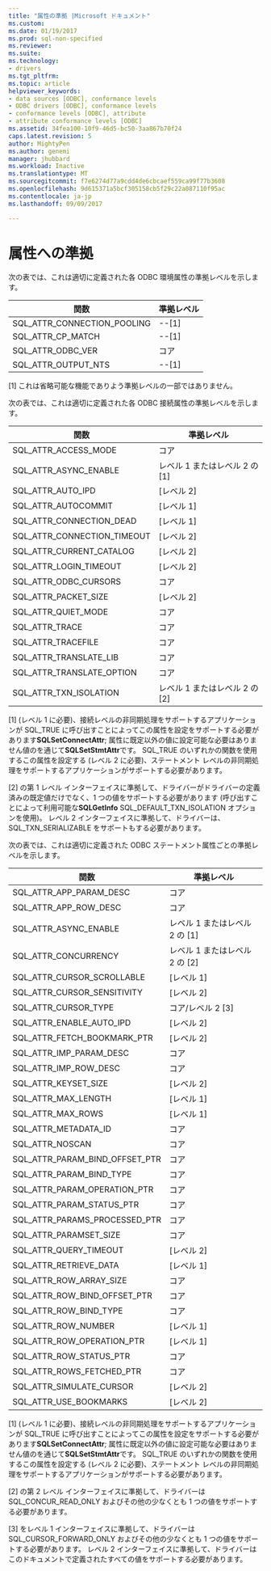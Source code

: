 ```yaml
---
title: "属性の準拠 |Microsoft ドキュメント"
ms.custom: 
ms.date: 01/19/2017
ms.prod: sql-non-specified
ms.reviewer: 
ms.suite: 
ms.technology:
- drivers
ms.tgt_pltfrm: 
ms.topic: article
helpviewer_keywords:
- data sources [ODBC], conformance levels
- ODBC drivers [ODBC], conformance levels
- conformance levels [ODBC], attribute
- attribute conformance levels [ODBC]
ms.assetid: 34fea100-10f9-46d5-bc50-3aa867b70f24
caps.latest.revision: 5
author: MightyPen
ms.author: genemi
manager: jhubbard
ms.workload: Inactive
ms.translationtype: MT
ms.sourcegitcommit: f7e6274d77a9cdd4de6cbcaef559ca99f77b3608
ms.openlocfilehash: 9d615371a5bcf305158cb5f29c22a087110f95ac
ms.contentlocale: ja-jp
ms.lasthandoff: 09/09/2017

---
```

# <a name="attribute-conformance"></a>属性への準拠
次の表では、これは適切に定義された各 ODBC 環境属性の準拠レベルを示します。  
  
|関数|準拠レベル|  
|--------------|-----------------------|  
|SQL_ATTR_CONNECTION_POOLING|--[1]|  
|SQL_ATTR_CP_MATCH|--[1]|  
|SQL_ATTR_ODBC_VER|コア|  
|SQL_ATTR_OUTPUT_NTS|--[1]|  
  
 [1] これは省略可能な機能でありよう準拠レベルの一部ではありません。  
  
 次の表では、これは適切に定義された各 ODBC 接続属性の準拠レベルを示します。  
  
|関数|準拠レベル|  
|--------------|-----------------------|  
|SQL_ATTR_ACCESS_MODE|コア|  
|SQL_ATTR_ASYNC_ENABLE|レベル 1 またはレベル 2 の [1]|  
|SQL_ATTR_AUTO_IPD|[レベル 2]|  
|SQL_ATTR_AUTOCOMMIT|[レベル 1]|  
|SQL_ATTR_CONNECTION_DEAD|[レベル 1]|  
|SQL_ATTR_CONNECTION_TIMEOUT|[レベル 2]|  
|SQL_ATTR_CURRENT_CATALOG|[レベル 2]|  
|SQL_ATTR_LOGIN_TIMEOUT|[レベル 2]|  
|SQL_ATTR_ODBC_CURSORS|コア|  
|SQL_ATTR_PACKET_SIZE|[レベル 2]|  
|SQL_ATTR_QUIET_MODE|コア|  
|SQL_ATTR_TRACE|コア|  
|SQL_ATTR_TRACEFILE|コア|  
|SQL_ATTR_TRANSLATE_LIB|コア|  
|SQL_ATTR_TRANSLATE_OPTION|コア|  
|SQL_ATTR_TXN_ISOLATION|レベル 1 またはレベル 2 の [2]|  
  
 [1] (レベル 1 に必要)、接続レベルの非同期処理をサポートするアプリケーションが SQL_TRUE に呼び出すことによってこの属性を設定をサポートする必要があります**SQLSetConnectAttr**; 属性に既定以外の値に設定可能な必要はありません値のを通じて**SQLSetStmtAttr**です。 SQL_TRUE のいずれかの関数を使用するこの属性を設定する (レベル 2 に必要)、ステートメント レベルの非同期処理をサポートするアプリケーションがサポートする必要があります。  
  
 [2] の第 1 レベル インターフェイスに準拠して、ドライバーがドライバーの定義済みの既定値だけでなく、1 つの値をサポートする必要があります (呼び出すことによって利用可能な**SQLGetInfo** SQL_DEFAULT_TXN_ISOLATION オプションを使用)。 レベル 2 インターフェイスに準拠して、ドライバーは、SQL_TXN_SERIALIZABLE をサポートもする必要があります。  
  
 次の表では、これは適切に定義された ODBC ステートメント属性ごとの準拠レベルを示します。  
  
|関数|準拠レベル|  
|--------------|-----------------------|  
|SQL_ATTR_APP_PARAM_DESC|コア|  
|SQL_ATTR_APP_ROW_DESC|コア|  
|SQL_ATTR_ASYNC_ENABLE|レベル 1 またはレベル 2 の [1]|  
|SQL_ATTR_CONCURRENCY|レベル 1 またはレベル 2 の [2]|  
|SQL_ATTR_CURSOR_SCROLLABLE|[レベル 1]|  
|SQL_ATTR_CURSOR_SENSITIVITY|[レベル 2]|  
|SQL_ATTR_CURSOR_TYPE|コア/レベル 2 [3]|  
|SQL_ATTR_ENABLE_AUTO_IPD|[レベル 2]|  
|SQL_ATTR_FETCH_BOOKMARK_PTR|[レベル 2]|  
|SQL_ATTR_IMP_PARAM_DESC|コア|  
|SQL_ATTR_IMP_ROW_DESC|コア|  
|SQL_ATTR_KEYSET_SIZE|[レベル 2]|  
|SQL_ATTR_MAX_LENGTH|[レベル 1]|  
|SQL_ATTR_MAX_ROWS|[レベル 1]|  
|SQL_ATTR_METADATA_ID|コア|  
|SQL_ATTR_NOSCAN|コア|  
|SQL_ATTR_PARAM_BIND_OFFSET_PTR|コア|  
|SQL_ATTR_PARAM_BIND_TYPE|コア|  
|SQL_ATTR_PARAM_OPERATION_PTR|コア|  
|SQL_ATTR_PARAM_STATUS_PTR|コア|  
|SQL_ATTR_PARAMS_PROCESSED_PTR|コア|  
|SQL_ATTR_PARAMSET_SIZE|コア|  
|SQL_ATTR_QUERY_TIMEOUT|[レベル 2]|  
|SQL_ATTR_RETRIEVE_DATA|[レベル 1]|  
|SQL_ATTR_ROW_ARRAY_SIZE|コア|  
|SQL_ATTR_ROW_BIND_OFFSET_PTR|コア|  
|SQL_ATTR_ROW_BIND_TYPE|コア|  
|SQL_ATTR_ROW_NUMBER|[レベル 1]|  
|SQL_ATTR_ROW_OPERATION_PTR|[レベル 1]|  
|SQL_ATTR_ROW_STATUS_PTR|コア|  
|SQL_ATTR_ROWS_FETCHED_PTR|コア|  
|SQL_ATTR_SIMULATE_CURSOR|[レベル 2]|  
|SQL_ATTR_USE_BOOKMARKS|[レベル 2]|  
  
 [1] (レベル 1 に必要)、接続レベルの非同期処理をサポートするアプリケーションが SQL_TRUE に呼び出すことによってこの属性を設定をサポートする必要があります**SQLSetConnectAttr**; 属性に既定以外の値に設定可能な必要はありません値のを通じて**SQLSetStmtAttr**です。 SQL_TRUE のいずれかの関数を使用するこの属性を設定する (レベル 2 に必要)、ステートメント レベルの非同期処理をサポートするアプリケーションがサポートする必要があります。  
  
 [2] の第 2 レベル インターフェイスに準拠して、ドライバーは SQL_CONCUR_READ_ONLY およびその他の少なくとも 1 つの値をサポートする必要があります。  
  
 [3] をレベル 1 インターフェイスに準拠して、ドライバーは SQL_CURSOR_FORWARD_ONLY およびその他の少なくとも 1 つの値をサポートする必要があります。 レベル 2 インターフェイスに準拠して、ドライバーはこのドキュメントで定義されたすべての値をサポートする必要があります。

